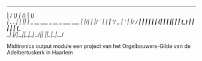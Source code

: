 ___  ____     _ _ _                   _          
|  \/  (_)   | (_) |                 (_)         
| .  . |_  __| |_| |_ _ __ ___  _ __  _  ___ ___ 
| |\/| | |/ _` | | __| '__/ _ \| '_ \| |/ __/ __|
| |  | | | (_| | | |_| | | (_) | | | | | (__\__ \
\_|  |_/_|\__,_|_|\__|_|  \___/|_| |_|_|\___|___/

Miditronics output module
een project van het Orgelbouwers-Gilde van de Adelbertuskerk in Haarlem